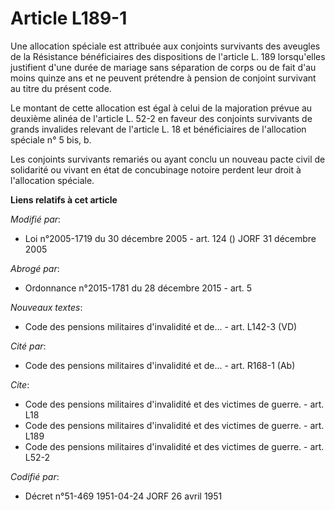 # Article L189-1

Une allocation spéciale est attribuée aux conjoints survivants des aveugles de la Résistance bénéficiaires des dispositions
de l'article L. 189 lorsqu'elles justifient d'une durée de mariage sans séparation de corps ou de fait d'au moins quinze ans
et ne peuvent prétendre à pension de conjoint survivant au titre du présent code.

Le montant de cette allocation est égal à celui de la majoration prévue au deuxième alinéa de l'article L. 52-2 en faveur des
conjoints survivants de grands invalides relevant de l'article L. 18 et bénéficiaires de l'allocation spéciale n° 5 bis, b.

Les conjoints survivants remariés ou ayant conclu un nouveau pacte civil de solidarité ou vivant en état de concubinage
notoire perdent leur droit à l'allocation spéciale.

**Liens relatifs à cet article**

_Modifié par_:

  - Loi n°2005-1719 du 30 décembre 2005 - art. 124 () JORF 31 décembre 2005

_Abrogé par_:

  - Ordonnance n°2015-1781 du 28 décembre 2015 - art. 5

_Nouveaux textes_:

  - Code des pensions militaires d'invalidité et de... - art. L142-3 (VD)

_Cité par_:

  - Code des pensions militaires d'invalidité et de... - art. R168-1 (Ab)

_Cite_:

  - Code des pensions militaires d'invalidité et des victimes de guerre. - art. L18
  - Code des pensions militaires d'invalidité et des victimes de guerre. - art. L189
  - Code des pensions militaires d'invalidité et des victimes de guerre. - art. L52-2

_Codifié par_:

  - Décret n°51-469 1951-04-24 JORF 26 avril 1951
